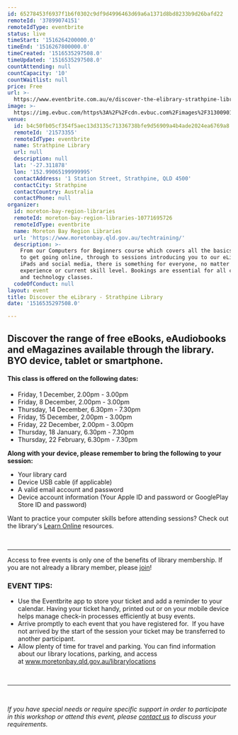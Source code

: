 ```yaml
---
id: 65278453f6937f1b6f0302c9df9d4996463d69a6a1371d8bd8233b9d26bafd22
remoteId: '37899074151'
remoteIdType: eventbrite
status: live
timeStart: '1516264200000.0'
timeEnd: '1516267800000.0'
timeCreated: '1516535297508.0'
timeUpdated: '1516535297508.0'
countAttending: null
countCapacity: '10'
countWaitlist: null
price: Free
url: >-
  https://www.eventbrite.com.au/e/discover-the-elibrary-strathpine-library-tickets-37899074151?aff=ebapi
image: >-
  https://img.evbuc.com/https%3A%2F%2Fcdn.evbuc.com%2Fimages%2F31300901%2F175653860817%2F1%2Foriginal.jpg?s=9e36aa733bcc7d733ff936203ae522a9
venue:
  id: b4c50fb05cf354f5aec13d3135c71336738bfe9d56909a4b4ade2024ea6769a8
  remoteId: '21573355'
  remoteIdType: eventbrite
  name: Strathpine Library
  url: null
  description: null
  lat: '-27.311878'
  lon: '152.99065199999995'
  contactAddress: '1 Station Street, Strathpine, QLD 4500'
  contactCity: Strathpine
  contactCountry: Australia
  contactPhone: null
organizer:
  id: moreton-bay-region-libraries
  remoteId: moreton-bay-region-libraries-10771695726
  remoteIdType: eventbrite
  name: Moreton Bay Region Libraries
  url: 'https://www.moretonbay.qld.gov.au/techtraining/'
  description: >-
    From our Computers for Beginners course which covers all the basics you need
    to get going online, through to sessions introducing you to our eLibrary,
    iPads and social media, there is something for everyone, no matter your past
    experience or current skill level. Bookings are essential for all computer
    and technology classes.
  codeOfConduct: null
layout: event
title: Discover the eLibrary - Strathpine Library
date: '1516535297508.0'

---
```

<H2>Discover the range of free eBooks, eAudiobooks and eMagazines available through the library. BYO device, tablet or smartphone.</H2>
<H4><STRONG></STRONG>This class is offered on the following dates:</H4>
<UL>
<LI>Friday, 1 December, 2.00pm - 3.00pm</LI>
<LI>Friday, 8 December, 2.00pm - 3.00pm</LI>
<LI>Thursday, 14 December, 6.30pm - 7.30pm</LI>
<LI>Friday, 15 December, 2.00pm - 3.00pm</LI>
<LI>Friday, 22 December, 2.00pm - 3.00pm</LI>
<LI>Thursday, 18 January, 6.30pm - 7.30pm</LI>
<LI>Thursday, 22 February, 6.30pm - 7.30pm</LI>
</UL>
<P><STRONG>Along with your device, please remember to bring the following to your session:</STRONG></P>
<UL>
<LI>Your library card</LI>
<LI>Device USB cable (if applicable)</LI>
<LI>A valid email account and password</LI>
<LI>Device account information (Your Apple ID and password or GooglePlay Store ID and password)</LI>
</UL>
<P CLASS="MsoNormal">Want to practice your computer skills before attending sessions? Check out the library's <A HREF="https://www.moretonbay.qld.gov.au/lol" TARGET="_blank" TITLE="Learn Online" REL="noreferrer noopener nofollow noopener noreferrer nofollow">Learn Online</A> resources.</P>
<P CLASS="MsoNormal"><BR></P>
<HR>
<P><SPAN>Access to free events is only one of the benefits of library membership. If you are not already a library member, please </SPAN><A HREF="https://www.moretonbay.qld.gov.au/libraries/join" TARGET="_blank" REL="noreferrer noopener nofollow noopener noreferrer nofollow"><SPAN>join</SPAN></A><SPAN>!</SPAN></P>
<H3 CLASS="MsoNormal"><STRONG>EVENT TIPS</STRONG>:</H3>
<UL>
<LI>Use the Eventbrite app to store your ticket and add a reminder to your calendar. Having your ticket handy, printed out or on your mobile device helps manage check-in processes efficiently at busy events.</LI>
<LI>Arrive promptly to each event that you have registered for.  If you have not arrived by the start of the session your ticket may be transferred to another participant.</LI>
<LI>Allow plenty of time for travel and parking. You can find information about our library locations, parking, and access at <A HREF="http://www.moretonbay.qld.gov.au/librarylocations" TARGET="_blank" REL="noreferrer noopener nofollow noopener noreferrer nofollow">www.moretonbay.qld.gov.au/librarylocations</A></LI>
</UL>
<P><BR></P>
<HR>
<P><BR></P>
<P><I>If you have special needs or require specific support in order to participate in this workshop or attend this event, please <A HREF="https://www.moretonbay.qld.gov.au/libraries/contact/" TARGET="_blank" REL="noreferrer noopener nofollow noopener noreferrer nofollow">contact us</A> to discuss your requirements.</I></P>
